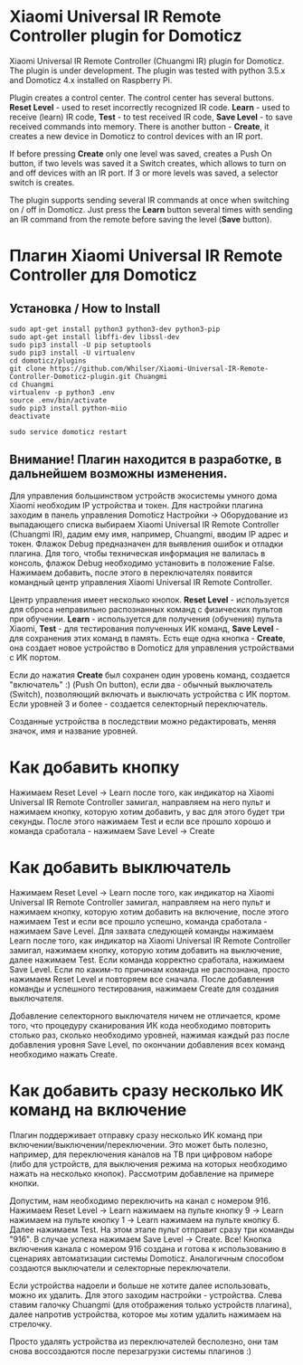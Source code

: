 # Xiaomi Universal IR Remote Controller plugin for Domoticz
Xiaomi Universal IR Remote Controller (Chuangmi IR) plugin for Domoticz. The plugin is under development. The plugin was tested with python 3.5.x and Domoticz 4.x installed on Raspberry Pi.

Plugin creates a control center. The control center has several buttons. **Reset Level** - used to reset incorrectly recognized IR code. **Learn** - used to receive (learn) IR code, **Test** - to test received IR code, **Save Level** - to save received commands into memory. There is another button - **Create**, it creates a new device in Domoticz to control devices with an IR port.

If before pressing **Create** only one level was saved, creates a Push On button, if two levels was saved it a Switch creates, which allows to turn on and off devices with an IR port. If 3 or more levels was saved, a selector switch is creates. 

The plugin supports sending several IR commands at once when switching on / off in Domoticz. Just press the **Learn** button several times with sending an IR command from the remote before saving the level (**Save** button). 


# Плагин Xiaomi Universal IR Remote Controller для Domoticz

## Установка / How to Install

    sudo apt-get install python3 python3-dev python3-pip
    sudo apt-get install libffi-dev libssl-dev
    sudo pip3 install -U pip setuptools
    sudo pip3 install -U virtualenv
    cd domoticz/plugins
    git clone https://github.com/Whilser/Xiaomi-Universal-IR-Remote-Controller-Domoticz-plugin.git Chuangmi
    cd Chuangmi
    virtualenv -p python3 .env
    source .env/bin/activate
    sudo pip3 install python-miio
    deactivate

    sudo service domoticz restart

## Внимание! Плагин находится в разработке, в дальнейшем возможны изменения. 

Для управления большинством устройств экосистемы умного дома Xiaomi необходим IP устройства и токен. Для настройки плагина заходим в панель управления Domoticz Настройки -> Оборудование из выпадающего списка выбираем Xiaomi Universal IR Remote Controller (Chuangmi IR), дадим ему имя, например, Chuangmi, вводим IP адрес и токен. Флажок Debug предназначен для выявления ошибок и отладки плагина. Для того, чтобы техническая информация не валилась в консоль, флажок Debug необходимо установить в положение False. Нажимаем добавить, после этого в переключателях появится командный центр управления Xiaomi Universal IR Remote Controller. 

Центр управления имеет несколько кнопок. **Reset Level** - используется для сброса неправильно распознанных команд с физических пультов при обучении. **Learn** - используется для получения (обучения) пульта Xiaomi, **Test** - для тестирования полученных ИК команд, **Save Level** - для сохранения этих команд в память. Есть еще одна кнопка - **Create**, она создает новое устройство в Domoticz для управления устройствами с ИК портом. 

Если до нажатия **Create** был сохранен один уровень команд, создается "включатель" :) (Push On button), если два - обычный выключатель (Switch), позволяющий включать и выключать устройства с ИК портом. Если уровней 3 и более - создается селекторный переключатель. 

Созданные устройства в последствии можно редактировать, меняя значок, имя и название уровней. 

# Как добавить кнопку
Нажимаем Reset Level  -> Learn после того, как индикатор на  Xiaomi Universal IR Remote Controller замигал, направляем на него пульт и нажимаем кнопку, которую хотим добавить, у вас для этого будет три секунды. После этого нажимаем Test и если все прошло хорошо и команда сработала - нажимаем Save Level -> Create

# Как добавить выключатель
Нажимаем Reset Level  -> Learn после того, как индикатор на  Xiaomi Universal IR Remote Controller замигал, направляем на него пульт и нажимаем кнопку, которую хотим добавить на включение, после этого нажимаем Test и если все прошло успешно, команда сработала - нажимаем Save Level. Для захвата следующей команды нажимаем Learn после того, как индикатор на  Xiaomi Universal IR Remote Controller замигал, нажимаем кнопку, которую хотим добавить на выключение, далее нажимаем Test. Если команда корректно сработала, нажимаем Save Level. Если по каким-то причинам команда не распознана, просто нажимаем Reset Level и повторяем все сначала. После добавления команды и успешного тестирования, нажимаем Create для создания выключателя. 

Добавление селекторного выключателя ничем не отличается, кроме того, что процедуру сканирования ИК кода необходимо повторить столько раз, сколько необходимо уровней, нажимая каждый раз после добавления уровня Save Level, по окончании добавления всех команд необходимо нажать Create. 

# Как добавить сразу несколько ИК команд на включение
Плагин поддерживает отправку сразу несколько ИК команд при включении/выключении/переключении. Это может быть полезно, например, для переключения каналов на ТВ при цифровом наборе (либо для устройств, для выключения режима на которых необходимо нажать на несколько кнопок). Рассмотрим добавление на примере кнопки.

Допустим, нам необходимо переключить на канал с номером 916. Нажимаем Reset Level -> Learn нажимаем на пульте кнопку 9   -> Learn нажимаем на пульте кнопку 1 -> Learn нажимаем на пульте кнопку 6. Далее нажимаем Test. На этом этапе пульт отправит сразу три команды "916". В случае успеха нажимаем Save Level -> Create. Все! Кнопка включения канала с номером 916 создана и готова к использованию в сценариях автоматизации системы Domoticz. Аналогичным способом создаются выключатели и селекторные переключатели.

Если устройства надоели и больше не хотите далее использовать, можно их удалить. Для этого заходим настройки - устройства. Слева ставим галочку Chuangmi (для отображения только устройств плагина), далее напротив устройства, которое мы хотим удалить нажимаем на стрелочку. 

Просто удалять устройства из переключателей бесполезно, они там снова воссоздаются после перезагрузки системы плагинов :)
